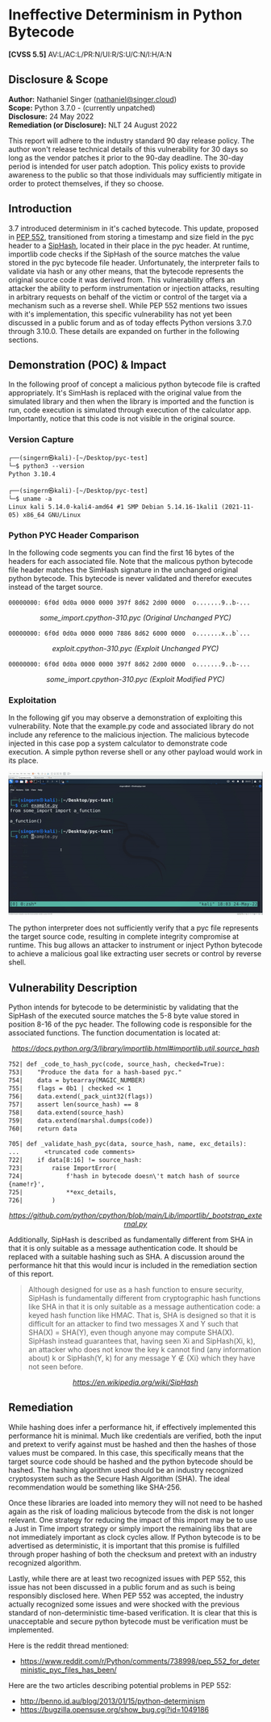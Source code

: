 # Ineffective Determinism in Python Bytecode
**[CVSS 5.5]** AV:L/AC:L/PR:N/UI:R/S:U/C:N/I:H/A:N

## Disclosure & Scope
**Author:** Nathaniel Singer (nathaniel@singer.cloud)<br>
**Scope:** Python 3.7.0 - (currently unpatched)<br>
**Disclosure:** 24 May 2022<br>
**Remediation (or Disclosure):** NLT 24 August 2022 

This report will adhere to the industry standard 90 day release policy. The author won't release technical details of this vulnerability for 30 days so long as the vendor patches it prior to the 90-day deadline. The 30-day period is intended for user patch adoption. This policy exists to provide awareness to the public so that those individuals may sufficiently mitigate in order to protect themselves, if they so choose.

## Introduction
 3.7 introduced determinism in it's cached bytecode. This update, proposed in [PEP 552](https://peps.python.org/pep-0552/#frozensets), transitioned from storing a timestamp and size field in the pyc header to a [SipHash](https://en.wikipedia.org/wiki/SipHash), located in their place in the pyc header. At runtime, importlib code checks if the SipHash of the source matches the value stored in the pyc bytecode file header. Unfortunately, the interpreter fails to validate via hash or any other means, that the bytecode represents the original source code it was derived from. This vulnerability offers an attacker the ability to perform instrumentation or injection attacks, resulting in arbitrary requests on behalf of the victim or control of the target via a mechanism such as a reverse shell. While PEP 552 mentions two issues with it's implementation, this specific vulnerability has not yet been discussed in a public forum and as of today effects Python versions 3.7.0 through 3.10.0. These details are expanded on further in the following sections.

## Demonstration (POC) & Impact
In the following proof of concept a malicious python bytecode file is crafted appropriately. It's SimHash is replaced with the original value from the simulated library and then when the library is imported and the function is run, code execution is simulated through execution of the calculator app. Importantly, notice that this code is not visible in the original source.

### Version Capture
```
┌──(singern㉿kali)-[~/Desktop/pyc-test]
└─$ python3 --version               
Python 3.10.4
                                                                                             
┌──(singern㉿kali)-[~/Desktop/pyc-test]
└─$ uname -a     
Linux kali 5.14.0-kali4-amd64 #1 SMP Debian 5.14.16-1kali1 (2021-11-05) x86_64 GNU/Linux
```
### Python PYC Header Comparison
In the following code segments you can find the first 16 bytes of the headers for each associated file. Note that the malicous python bytecode file header matches the SimHash signature in the unchanged original python bytecode. This bytecode is never validated and therefor executes instead of the target source.
```
00000000: 6f0d 0d0a 0000 0000 397f 8d62 2d00 0000  o.......9..b-...
```
*<center>some_import.cpython-310.pyc (Original Unchanged PYC)</center>*
```
00000000: 6f0d 0d0a 0000 0000 7886 8d62 6000 0000  o.......x..b`...
```
*<center>exploit.cpython-310.pyc (Exploit Unchanged PYC)</center>*
```
00000000: 6f0d 0d0a 0000 0000 397f 8d62 2d00 0000  o.......9..b-...
```
*<center>some_import.cpython-310.pyc (Exploit Modified PYC)</center>*
### Exploitation
In the following gif you may observe a demonstration of exploiting this vulnerability. Note that the example.py code and associated library do not include any reference to the malicious injection. The malicious bytecode injected in this case pop a system calculator to demonstrate code execution. A simple python reverse shell or any other payload would work in its place.

![gif](.rsrc/exploit.gif)

The python interpreter does not sufficiently verify that a pyc file represents the target source code, resulting in complete integrity compromise at runtime. This bug allows an attacker to instrument or inject Python bytecode to achieve a malicious goal like extracting user secrets or control by reverse shell.
## Vulnerability Description
Python intends for bytecode to be deterministic by validating that the SipHash of the executed source matches the 5-8 byte value stored in position 8-16 of the pyc header. The following code is responsible for the associated functions. The function documentation is located at:
*<center>https://docs.python.org/3/library/importlib.html#importlib.util.source_hash</center>*

```
752| def _code_to_hash_pyc(code, source_hash, checked=True):
753|    "Produce the data for a hash-based pyc."
754|    data = bytearray(MAGIC_NUMBER)
755|    flags = 0b1 | checked << 1
756|    data.extend(_pack_uint32(flags))
757|    assert len(source_hash) == 8
758|    data.extend(source_hash)
759|    data.extend(marshal.dumps(code))
760|    return data
```
```
705| def _validate_hash_pyc(data, source_hash, name, exc_details):
...       <truncated code comments>
722|    if data[8:16] != source_hash:
723|        raise ImportError(
724|            f'hash in bytecode doesn\'t match hash of source {name!r}',
725|            **exc_details,
726|        )
```
*<center>https://github.com/python/cpython/blob/main/Lib/importlib/_bootstrap_external.py</center>*

Additionally, SipHash is described as fundamentally different from SHA in that it is only suitable as a message authentication code. It should be replaced with a suitable hashing such as SHA. A discussion around the performance hit that this would incur is included in the remediation section of this report.

> Although designed for use as a hash function to ensure security, SipHash is fundamentally different from cryptographic hash functions like SHA in that it is only suitable as a message authentication code: a keyed hash function like HMAC. That is, SHA is designed so that it is difficult for an attacker to find two messages X and Y such that SHA(X) = SHA(Y), even though anyone may compute SHA(X). SipHash instead guarantees that, having seen Xi and SipHash(Xi, k), an attacker who does not know the key k cannot find (any information about) k or SipHash(Y, k) for any message Y ∉ {Xi} which they have not seen before.

*<center>https://en.wikipedia.org/wiki/SipHash</center>*

## Remediation
While hashing does infer a performance hit, if effectively implemented this performance hit is minimal. Much like credentials are verified, both the input and pretext to verify against must be hashed and then the hashes of those values must be compared. In this case, this specifically means that the target source code should be hashed and the python bytecode should be hashed. The hashing algorithm used should be an industry recognized cryptosystem such as the Secure Hash Algorithm (SHA). The ideal recommendation would be something like SHA-256. 

Once these libraries are loaded into memory they will not need to be hashed again as the risk of loading malicious bytecode from the disk is not longer relevant. One strategy for reducing the impact of this import may be to use a Just in Time import strategy or simply import the remaining libs that are not immediately important as clock cycles allow. If Python bytecode is to be advertised as deterministic, it is important that this promise is fulfilled through proper hashing of both the checksum and pretext with an industry recognized algorithm.

Lastly, while there are at least two recognized issues with PEP 552, this issue has not been discussed in a public forum and as such is being responsibly disclosed here. When PEP 552 was accepted, the industry actually recognized some issues and were shocked with the previous standard of non-deterministic time-based verification. It is clear that this is unacceptable and secure python bytecode must be verification must be implemented.

Here is the reddit thread mentioned:
- https://www.reddit.com/r/Python/comments/738998/pep_552_for_deterministic_pyc_files_has_been/

Here are the two articles describing potential problems in PEP 552:
- http://benno.id.au/blog/2013/01/15/python-determinism
- https://bugzilla.opensuse.org/show_bug.cgi?id=1049186
